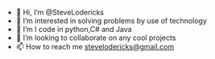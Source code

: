 - 👋 Hi, I’m @SteveLodericks
- 👀 I’m interested in solving problems by use of technology 
- 🌱 I’m I code in python,C# and Java
- 💞️ I’m looking to collaborate on any cool projects
- 📫 How to reach me stevelodericks@gmail.com

<!---
SteveLodericks/SteveLodericks is a ✨ special ✨ repository because its `README.md` (this file) appears on your GitHub profile.
You can click the Preview link to take a look at your changes.
--->
